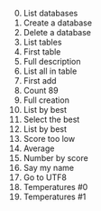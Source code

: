 0. List databases
1. Create a database
2. Delete a database
3. List tables
4. First table
5. Full description
6. List all in table
7. First add
8. Count 89
9. Full creation
10. List by best
11. Select the best
10. List by best
13. Score too low
14. Average
15. Number by score
16. Say my name
17. Go to UTF8
18. Temperatures #0
19. Temperatures #1
